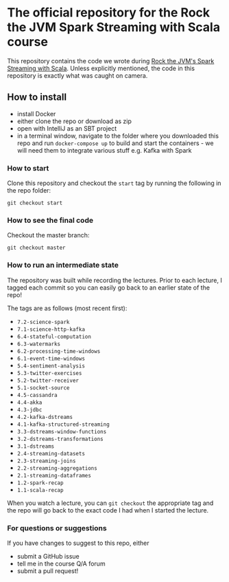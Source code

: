 # The official repository for the Rock the JVM Spark Streaming with Scala course

This repository contains the code we wrote during  [Rock the JVM's Spark Streaming with Scala](https://rockthejvm.com/course/spark-streaming). Unless explicitly mentioned, the code in this repository is exactly what was caught on camera.

## How to install

- install Docker
- either clone the repo or download as zip
- open with IntelliJ as an SBT project
- in a terminal window, navigate to the folder where you downloaded this repo and run `docker-compose up` to build and start the containers - we will need them to integrate various stuff e.g. Kafka with  Spark

### How to start

Clone this repository and checkout the `start` tag by running the following in the repo folder:

```
git checkout start
```

### How to see the final code

Checkout the master branch:
```
git checkout master
```

### How to run an intermediate state

The repository was built while recording the lectures. Prior to each lecture, I tagged each commit so you can easily go back to an earlier state of the repo!

The tags are as follows (most recent first):

* `7.2-science-spark`
* `7.1-science-http-kafka`
* `6.4-stateful-computation`
* `6.3-watermarks`
* `6.2-processing-time-windows`
* `6.1-event-time-windows`
* `5.4-sentiment-analysis`
* `5.3-twitter-exercises`
* `5.2-twitter-receiver`
* `5.1-socket-source`
* `4.5-cassandra`
* `4.4-akka`
* `4.3-jdbc`
* `4.2-kafka-dstreams`
* `4.1-kafka-structured-streaming`
* `3.3-dstreams-window-functions`
* `3.2-dstreams-transformations`
* `3.1-dstreams`
* `2.4-streaming-datasets`
* `2.3-streaming-joins`
* `2.2-streaming-aggregations`
* `2.1-streaming-dataframes`
* `1.2-spark-recap`
* `1.1-scala-recap`

When you watch a lecture, you can `git checkout` the appropriate tag and the repo will go back to the exact code I had when I started the lecture.

### For questions or suggestions

If you have changes to suggest to this repo, either
- submit a GitHub issue
- tell me in the course Q/A forum
- submit a pull request!

